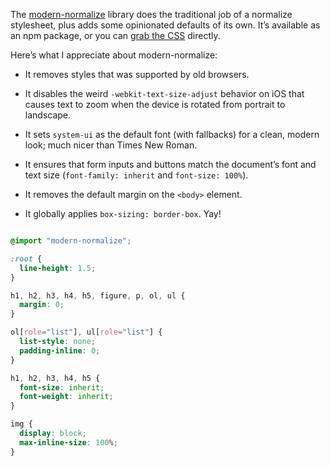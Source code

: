
The [modern-normalize](https://github.com/sindresorhus/modern-normalize) library does the traditional job of a normalize stylesheet, plus adds some opinionated defaults of its own. It’s available as an npm package, or you can [grab the CSS](https://github.com/sindresorhus/modern-normalize/blob/main/modern-normalize.css) directly.

Here’s what I appreciate about modern-normalize:

- It removes styles that was supported by old browsers.

- It disables the weird `-webkit-text-size-adjust` behavior on iOS that causes text to zoom when the device is rotated from portrait to landscape.

- It sets `system-ui` as the default font (with fallbacks) for a clean, modern look; much nicer than Times New Roman.

- It ensures that form inputs and buttons match the document’s font and text size (`font-family: inherit` and `font-size: 100%`).

- It removes the default margin on the `<body>` element.
- It globally applies `box-sizing: border-box`. Yay!


```css

@import "modern-normalize";

:root {
  line-height: 1.5;
}

h1, h2, h3, h4, h5, figure, p, ol, ul {
  margin: 0;
}

ol[role="list"], ul[role="list"] {
  list-style: none;
  padding-inline: 0;
}

h1, h2, h3, h4, h5 {
  font-size: inherit;
  font-weight: inherit;
}

img {
  display: block;
  max-inline-size: 100%;
}
```